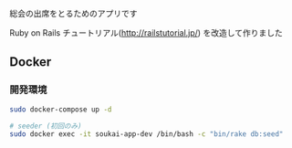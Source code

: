総会の出席をとるためのアプリです

Ruby on Rails チュートリアル(http://railstutorial.jp/) を改造して作りました

## Docker

### 開発環境

```sh
sudo docker-compose up -d

# seeder (初回のみ)
sudo docker exec -it soukai-app-dev /bin/bash -c "bin/rake db:seed"
```

